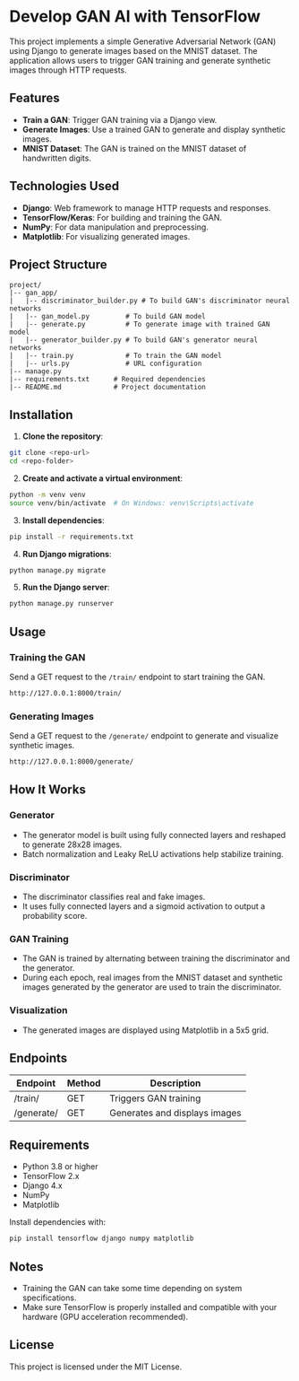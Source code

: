 Develop GAN AI with TensorFlow
============================================================

This project implements a simple Generative Adversarial Network (GAN) using Django to generate images based on the MNIST dataset. The application allows users to trigger GAN training and generate synthetic images through HTTP requests.

## Features
- **Train a GAN**: Trigger GAN training via a Django view.
- **Generate Images**: Use a trained GAN to generate and display synthetic images.
- **MNIST Dataset**: The GAN is trained on the MNIST dataset of handwritten digits.

## Technologies Used
- **Django**: Web framework to manage HTTP requests and responses.
- **TensorFlow/Keras**: For building and training the GAN.
- **NumPy**: For data manipulation and preprocessing.
- **Matplotlib**: For visualizing generated images.

## Project Structure
```
project/
|-- gan_app/
|   |-- discriminator_builder.py # To build GAN's discriminator neural networks
|   |-- gan_model.py         # To build GAN model
|   |-- generate.py          # To generate image with trained GAN model
|   |-- generator_builder.py # To build GAN's generator neural networks
|   |-- train.py             # To train the GAN model
|   |-- urls.py              # URL configuration
|-- manage.py
|-- requirements.txt      # Required dependencies
|-- README.md             # Project documentation
```

## Installation

1. **Clone the repository**:
```bash
git clone <repo-url>
cd <repo-folder>
```

2. **Create and activate a virtual environment**:
```bash
python -m venv venv
source venv/bin/activate  # On Windows: venv\Scripts\activate
```

3. **Install dependencies**:
```bash
pip install -r requirements.txt
```

4. **Run Django migrations**:
```bash
python manage.py migrate
```

5. **Run the Django server**:
```bash
python manage.py runserver
```

## Usage

### Training the GAN
Send a GET request to the `/train/` endpoint to start training the GAN.
```bash
http://127.0.0.1:8000/train/
```

### Generating Images
Send a GET request to the `/generate/` endpoint to generate and visualize synthetic images.
```bash
http://127.0.0.1:8000/generate/
```

## How It Works

### Generator
- The generator model is built using fully connected layers and reshaped to generate 28x28 images.
- Batch normalization and Leaky ReLU activations help stabilize training.

### Discriminator
- The discriminator classifies real and fake images.
- It uses fully connected layers and a sigmoid activation to output a probability score.

### GAN Training
- The GAN is trained by alternating between training the discriminator and the generator.
- During each epoch, real images from the MNIST dataset and synthetic images generated by the generator are used to train the discriminator.

### Visualization
- The generated images are displayed using Matplotlib in a 5x5 grid.

## Endpoints
| Endpoint  | Method | Description                       |
|-----------|--------|-----------------------------------|
| /train/   | GET    | Triggers GAN training             |
| /generate/| GET    | Generates and displays images     |

## Requirements
- Python 3.8 or higher
- TensorFlow 2.x
- Django 4.x
- NumPy
- Matplotlib

Install dependencies with:
```bash
pip install tensorflow django numpy matplotlib
```

## Notes
- Training the GAN can take some time depending on system specifications.
- Make sure TensorFlow is properly installed and compatible with your hardware (GPU acceleration recommended).

## License
This project is licensed under the MIT License.

